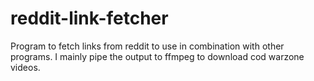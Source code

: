 # reddit-link-fetcher
Program to fetch links from reddit to use in combination with other programs. I mainly pipe the output to ffmpeg to download cod warzone videos. 
